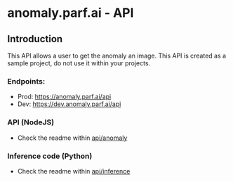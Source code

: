 # anomaly.parf.ai - API

## Introduction

This API allows a user to get the anomaly an image.
This API is created as a sample project, do not use it within your projects.

### Endpoints:

- Prod: https://anomaly.parf.ai/api
- Dev: https://dev.anomaly.parf.ai/api

### API (NodeJS)

- Check the readme within [api/anomaly](./anomaly/readme.md)

### Inference code (Python)

- Check the readme within  [api/inference](./inference/readme.md)
